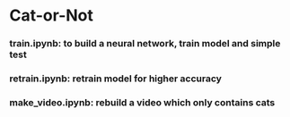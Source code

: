 # Cat-or-Not

### train.ipynb: to build a neural network, train model and simple test
### retrain.ipynb: retrain model for higher accuracy
### make_video.ipynb: rebuild a video which only contains cats
